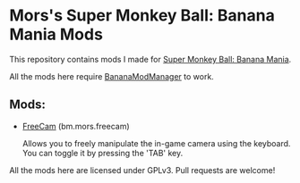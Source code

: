 # Mors's Super Monkey Ball: Banana Mania Mods

This repository contains mods I made for [Super Monkey Ball: Banana Mania](https://store.steampowered.com/app/1316910/Super_Monkey_Ball_Banana_Mania/).

All the mods here require [BananaModManager](https://github.com/MorsGames/BananaModManager) to work.

## Mods:

- [FreeCam](https://gamebanana.com/mods/322989) (bm.mors.freecam)
  
  Allows you to freely manipulate the in-game camera using the keyboard. You can toggle it by pressing the 'TAB' key.

All the mods here are licensed under GPLv3. Pull requests are welcome!